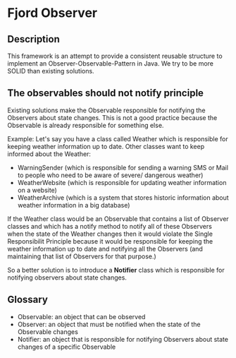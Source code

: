 # Fjord Observer
## Description
This framework is an attempt to provide a consistent reusable structure to implement an Observer-Observable-Pattern in 
Java. We try to be more SOLID than existing solutions.

## The observables should not notify principle
Existing solutions make the Observable responsible for notifying the Observers about state changes. This is not a good 
practice because the Observable is already responsible for something else.

Example:
Let's say you have a class called Weather which is responsible for keeping weather information up to date. Other 
classes want to keep informed about the Weather:
* WarningSender (which is responsible for sending a warning SMS or Mail to people who need to be aware of severe/
dangerous weather)
* WeatherWebsite (which is responsible for updating weather information on a website)
* WeatherArchive (which is a system that stores historic information about weather information in a big database)

If the Weather class would be an Observable that contains a list of Observer classes and which has a notify method to 
notify all of these Observers when the state of the Weather changes then it would violate the Single Responsibilit 
Principle because it would  be responsible for keeping the weather information up to date and notifying all the
 Observers (and maintaining that list of Observers for that purpose.)
 
 So a better solution is to introduce a **Notifier** class which is responsible for notifying observers about
 state changes.
 
 ## Glossary
 * Observable: an object that can be observed
 * Observer: an object that must be notified when the state of the Observable changes
 * Notifier: an object that  is responsible for notifying Observers about state changes of a specific Observable
 


